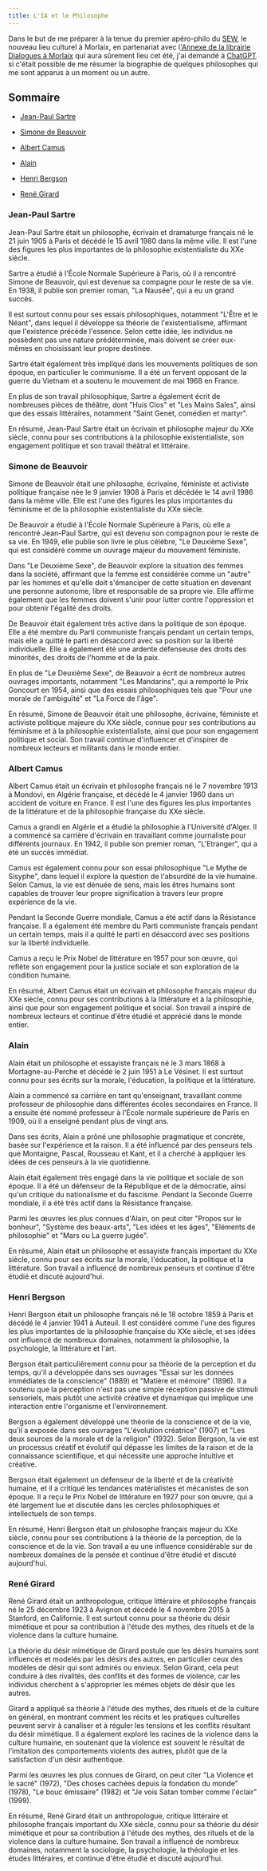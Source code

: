 ```yaml
---
title: L'IA et le Philosophe
---
```

Dans le but de me préparer à la tenue du premier apéro-philo du [SEW](https://www.sew-morlaix.com), le nouveau lieu culturel à Morlaix, en partenariat avec l['Annexe de la librairie Dialogues à Morlaix](https://www.dialoguesmorlaix.com/) qui aura sûrement lieu cet été, j'ai demandé à [ChatGPT](https://chat.openai.com/) si c'était possible de me résumer la biographie de quelques philosophes qui me sont apparus à un moment ou un autre.

## Sommaire

- [Jean-Paul Sartre](#jean-paul-sartre)

- [Simone de Beauvoir](#simone-de-beauvoir)

- [Albert Camus](#albert-camus)

- [Alain](#alain)

- [Henri Bergson](#henri-bergson)

- [René Girard](#rené-girard)


### Jean-Paul Sartre

Jean-Paul Sartre était un philosophe, écrivain et dramaturge français né le 21 juin 1905 à Paris et décédé le 15 avril 1980 dans la même ville. Il est l'une des figures les plus importantes de la philosophie existentialiste du XXe siècle.

Sartre a étudié à l'École Normale Supérieure à Paris, où il a rencontré Simone de Beauvoir, qui est devenue sa compagne pour le reste de sa vie. En 1938, il publie son premier roman, "La Nausée", qui a eu un grand succès.

Il est surtout connu pour ses essais philosophiques, notamment "L'Être et le Néant", dans lequel il développe sa théorie de l'existentialisme, affirmant que l'existence précède l'essence. Selon cette idée, les individus ne possèdent pas une nature prédéterminée, mais doivent se créer eux-mêmes en choisissant leur propre destinée.

Sartre était également très impliqué dans les mouvements politiques de son époque, en particulier le communisme. Il a été un fervent opposant de la guerre du Vietnam et a soutenu le mouvement de mai 1968 en France.

En plus de son travail philosophique, Sartre a également écrit de nombreuses pièces de théâtre, dont "Huis Clos" et "Les Mains Sales", ainsi que des essais littéraires, notamment "Saint Genet, comédien et martyr".

En résumé, Jean-Paul Sartre était un écrivain et philosophe majeur du XXe siècle, connu pour ses contributions à la philosophie existentialiste, son engagement politique et son travail théâtral et littéraire.

### Simone de Beauvoir

Simone de Beauvoir était une philosophe, écrivaine, féministe et activiste politique française née le 9 janvier 1908 à Paris et décédée le 14 avril 1986 dans la même ville. Elle est l'une des figures les plus importantes du féminisme et de la philosophie existentialiste du XXe siècle.

De Beauvoir a étudié à l'École Normale Supérieure à Paris, où elle a rencontré Jean-Paul Sartre, qui est devenu son compagnon pour le reste de sa vie. En 1949, elle publie son livre le plus célèbre, "Le Deuxième Sexe", qui est considéré comme un ouvrage majeur du mouvement féministe.

Dans "Le Deuxième Sexe", de Beauvoir explore la situation des femmes dans la société, affirmant que la femme est considérée comme un "autre" par les hommes et qu'elle doit s'émanciper de cette situation en devenant une personne autonome, libre et responsable de sa propre vie. Elle affirme également que les femmes doivent s'unir pour lutter contre l'oppression et pour obtenir l'égalité des droits.

De Beauvoir était également très active dans la politique de son époque. Elle a été membre du Parti communiste français pendant un certain temps, mais elle a quitté le parti en désaccord avec sa position sur la liberté individuelle. Elle a également été une ardente défenseuse des droits des minorités, des droits de l'homme et de la paix.

En plus de "Le Deuxième Sexe", de Beauvoir a écrit de nombreux autres ouvrages importants, notamment "Les Mandarins", qui a remporté le Prix Goncourt en 1954, ainsi que des essais philosophiques tels que "Pour une morale de l'ambiguïté" et "La Force de l'âge".

En résumé, Simone de Beauvoir était une philosophe, écrivaine, féministe et activiste politique majeure du XXe siècle, connue pour ses contributions au féminisme et à la philosophie existentialiste, ainsi que pour son engagement politique et social. Son travail continue d'influencer et d'inspirer de nombreux lecteurs et militants dans le monde entier.

### Albert Camus

Albert Camus était un écrivain et philosophe français né le 7 novembre 1913 à Mondovi, en Algérie française, et décédé le 4 janvier 1960 dans un accident de voiture en France. Il est l'une des figures les plus importantes de la littérature et de la philosophie française du XXe siècle.

Camus a grandi en Algérie et a étudié la philosophie à l'Université d'Alger. Il a commencé sa carrière d'écrivain en travaillant comme journaliste pour différents journaux. En 1942, il publie son premier roman, "L'Etranger", qui a été un succès immédiat.

Camus est également connu pour son essai philosophique "Le Mythe de Sisyphe", dans lequel il explore la question de l'absurdité de la vie humaine. Selon Camus, la vie est dénuée de sens, mais les êtres humains sont capables de trouver leur propre signification à travers leur propre expérience de la vie.

Pendant la Seconde Guerre mondiale, Camus a été actif dans la Résistance française. Il a également été membre du Parti communiste français pendant un certain temps, mais il a quitté le parti en désaccord avec ses positions sur la liberté individuelle.

Camus a reçu le Prix Nobel de littérature en 1957 pour son œuvre, qui reflète son engagement pour la justice sociale et son exploration de la condition humaine.

En résumé, Albert Camus était un écrivain et philosophe français majeur du XXe siècle, connu pour ses contributions à la littérature et à la philosophie, ainsi que pour son engagement politique et social. Son travail a inspiré de nombreux lecteurs et continue d'être étudié et apprécié dans le monde entier.

### Alain

Alain était un philosophe et essayiste français né le 3 mars 1868 à Mortagne-au-Perche et décédé le 2 juin 1951 à Le Vésinet. Il est surtout connu pour ses écrits sur la morale, l'éducation, la politique et la littérature.

Alain a commencé sa carrière en tant qu'enseignant, travaillant comme professeur de philosophie dans différentes écoles secondaires en France. Il a ensuite été nommé professeur à l'École normale supérieure de Paris en 1909, où il a enseigné pendant plus de vingt ans.

Dans ses écrits, Alain a prôné une philosophie pragmatique et concrète, basée sur l'expérience et la raison. Il a été influencé par des penseurs tels que Montaigne, Pascal, Rousseau et Kant, et il a cherché à appliquer les idées de ces penseurs à la vie quotidienne.

Alain était également très engagé dans la vie politique et sociale de son époque. Il a été un défenseur de la République et de la démocratie, ainsi qu'un critique du nationalisme et du fascisme. Pendant la Seconde Guerre mondiale, il a été très actif dans la Résistance française.

Parmi les œuvres les plus connues d'Alain, on peut citer "Propos sur le bonheur", "Système des beaux-arts", "Les idées et les âges", "Eléments de philosophie" et "Mars ou La guerre jugée".

En résumé, Alain était un philosophe et essayiste français important du XXe siècle, connu pour ses écrits sur la morale, l'éducation, la politique et la littérature. Son travail a influencé de nombreux penseurs et continue d'être étudié et discuté aujourd'hui.

### Henri Bergson

Henri Bergson était un philosophe français né le 18 octobre 1859 à Paris et décédé le 4 janvier 1941 à Auteuil. Il est considéré comme l'une des figures les plus importantes de la philosophie française du XXe siècle, et ses idées ont influencé de nombreux domaines, notamment la philosophie, la psychologie, la littérature et l'art.

Bergson était particulièrement connu pour sa théorie de la perception et du temps, qu'il a développée dans ses ouvrages "Essai sur les données immédiates de la conscience" (1889) et "Matière et mémoire" (1896). Il a soutenu que la perception n'est pas une simple réception passive de stimuli sensoriels, mais plutôt une activité créative et dynamique qui implique une interaction entre l'organisme et l'environnement.

Bergson a également développé une théorie de la conscience et de la vie, qu'il a exposée dans ses ouvrages "L'évolution créatrice" (1907) et "Les deux sources de la morale et de la religion" (1932). Selon Bergson, la vie est un processus créatif et évolutif qui dépasse les limites de la raison et de la connaissance scientifique, et qui nécessite une approche intuitive et créative.

Bergson était également un défenseur de la liberté et de la créativité humaine, et il a critiqué les tendances matérialistes et mécanistes de son époque. Il a reçu le Prix Nobel de littérature en 1927 pour son œuvre, qui a été largement lue et discutée dans les cercles philosophiques et intellectuels de son temps.

En résumé, Henri Bergson était un philosophe français majeur du XXe siècle, connu pour ses contributions à la théorie de la perception, de la conscience et de la vie. Son travail a eu une influence considérable sur de nombreux domaines de la pensée et continue d'être étudié et discuté aujourd'hui.

### René Girard

René Girard était un anthropologue, critique littéraire et philosophe français né le 25 décembre 1923 à Avignon et décédé le 4 novembre 2015 à Stanford, en Californie. Il est surtout connu pour sa théorie du désir mimétique et pour sa contribution à l'étude des mythes, des rituels et de la violence dans la culture humaine.

La théorie du désir mimétique de Girard postule que les désirs humains sont influencés et modelés par les désirs des autres, en particulier ceux des modèles de désir qui sont admirés ou envieux. Selon Girard, cela peut conduire à des rivalités, des conflits et des formes de violence, car les individus cherchent à s'approprier les mêmes objets de désir que les autres.

Girard a appliqué sa théorie à l'étude des mythes, des rituels et de la culture en général, en montrant comment les récits et les pratiques culturelles peuvent servir à canaliser et à réguler les tensions et les conflits résultant du désir mimétique. Il a également exploré les racines de la violence dans la culture humaine, en soutenant que la violence est souvent le résultat de l'imitation des comportements violents des autres, plutôt que de la satisfaction d'un désir authentique.

Parmi les œuvres les plus connues de Girard, on peut citer "La Violence et le sacré" (1972), "Des choses cachées depuis la fondation du monde" (1978), "Le bouc émissaire" (1982) et "Je vois Satan tomber comme l'éclair" (1999).

En résumé, René Girard était un anthropologue, critique littéraire et philosophe français important du XXe siècle, connu pour sa théorie du désir mimétique et pour sa contribution à l'étude des mythes, des rituels et de la violence dans la culture humaine. Son travail a influencé de nombreux domaines, notamment la sociologie, la psychologie, la théologie et les études littéraires, et continue d'être étudié et discuté aujourd'hui.